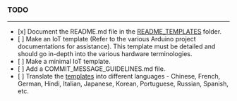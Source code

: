 ### TODO

------------------------------------------------------------------------

-   \[x\] Document the README.md file in the [README\_TEMPLATES](./README_TEMPLATES) folder.
-   \[ \] Make an IoT template (Refer to the various Arduino project documentations for assistance). This template must be detailed and should go in-depth into the various hardware terminologies.
-   \[ \] Make a minimal IoT template.
-   \[ \] Add a COMMIT\_MESSAGE\_GUIDELINES.md file.
-   \[ \] Translate the [templates](https://github.com/kylelobo/The-Documentation-Compendium#templates) into different languages - Chinese, French, German, Hindi, Italian, Japanese, Korean, Portuguese, Russian, Spanish, etc.
